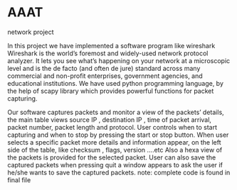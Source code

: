 # AAAT
network project

In this project we have implemented a software program like wireshark Wireshark is the world’s foremost and widely-used network protocol analyzer. It lets you see what’s happening on your network at a microscopic level and is the de facto (and often de jure) standard across many commercial and non-profit enterprises, government agencies, and educational institutions.
We have used python programming language, by the help of scapy library which provides powerful functions for packet capturing.

Our software captures packets and monitor a view of the packets’ details,                     the main table views source IP , destination IP , time of packet arrival, packet number, packet length and protocol.
User controls when to start capturing and when to stop by pressing the start or stop button. When user selects a specific packet more details and information appear, on the left side of the table, like checksum , flags, version ….etc
Also a hexa view of the packets is provided for the selected packet. 
User can also save the captured packets when pressing quit a window appears to ask the user if he/she wants to save the captured packets.
note: complete code is found in final file
